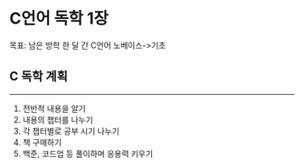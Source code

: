 # C언어 독학 1장

목표: 남은 방학 한 달 간 C언어 노베이스->기초



## C 독학 계획
----
1. 전반적 내용을 알기
2. 내용의 챕터를 나누기
3. 각 챕터별로 공부 시기 나누기
4. 책 구매하기
5. 백준, 코드업 등 풀이하며 응용력 키우기






